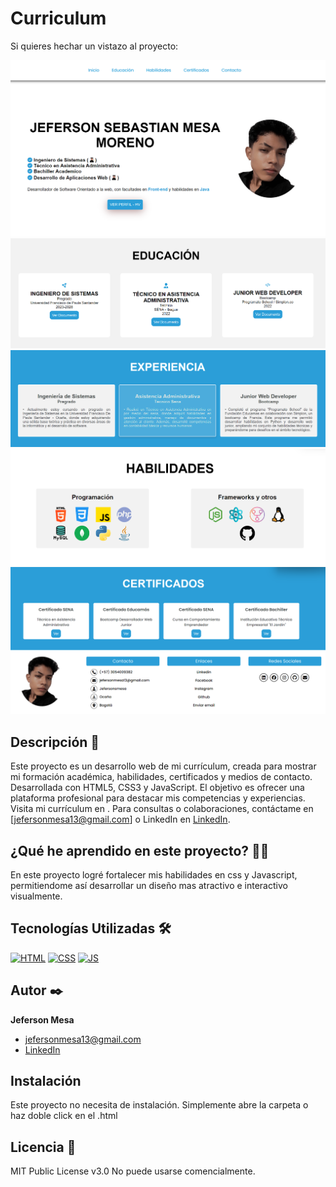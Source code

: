 # Curriculum 
Si quieres hechar un vistazo al proyecto:

![](https://github.com/JefersonMesaUFPSO/Curriculum/blob/develop/img/ReadmeImg/Banner1.png?raw=true)
![](https://github.com/JefersonMesaUFPSO/Curriculum/blob/develop/img/ReadmeImg/Banner2.png?raw=true)
![](https://github.com/JefersonMesaUFPSO/Curriculum/blob/develop/img/ReadmeImg/Banner3.png?raw=true)
![](https://github.com/JefersonMesaUFPSO/Curriculum/blob/develop/img/ReadmeImg/Banner4.png?raw=true)
![](https://github.com/JefersonMesaUFPSO/Curriculum/blob/develop/img/ReadmeImg/Banner5.png?raw=true)


## Descripción 📑

Este proyecto es un desarrollo web de mi currículum, creada para mostrar mi formación académica, habilidades, certificados y medios de contacto. Desarrollada con HTML5, CSS3 y JavaScript. El objetivo es ofrecer una plataforma profesional para destacar mis competencias y experiencias. Visita mi currículum en [](https://jefersonmesaufpso.github.io/Curriculum/). Para consultas o colaboraciones, contáctame en [jefersonmesa13@gmail.com] o LinkedIn en [LinkedIn](https://www.linkedin.com/in/jeferson-mesa-62a209201/).

## ¿Qué he aprendido en este proyecto? 🙇🏻

En este proyecto logré fortalecer mis habilidades en css y Javascript, permitiendome así desarrollar un diseño mas atractivo e interactivo visualmente.

## Tecnologías Utilizadas 🛠
<!-- Iconos sacados de: https://github.com/hendrasob/badges/blob/master/README.md y https://github.com/alexandresanlim/Badges4-README.md-Profile -->
[![HTML](https://img.shields.io/badge/HTML5-E34F26?style=for-the-badge&logo=html5&logoColor=white)](https://es.wikipedia.org/wiki/HTML5)
[![CSS](https://img.shields.io/badge/CSS3-1572B6?style=for-the-badge&logo=css3&logoColor=white)](https://es.wikipedia.org/wiki/CSS)
[![JS](https://img.shields.io/badge/JavaScript-F7DF1E?style=for-the-badge&logo=javascript&logoColor=black)](https://es.wikipedia.org/wiki/JavaScript)


## Autor ✒️
**Jeferson Mesa**

* [jefersonmesa13@gmail.com](jefersonmesa13@gmail.com)
* [LinkedIn](https://www.linkedin.com/in/jeferson-mesa-62a209201/)

## Instalación 
Este proyecto no necesita de instalación. Simplemente abre la carpeta o haz doble click en el .html
  
## Licencia 📄
MIT Public License v3.0
No puede usarse comencialmente.
